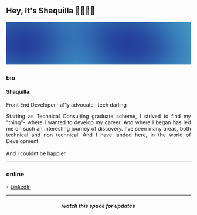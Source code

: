 ## Hey, It's Shaquilla 💁🏾‍♀️✨

![blurry blue banner](blurry.png)

<div align="justify">
  
### bio

#### Shaquilla.
Front End Developer · a11y advocate · tech darling

Starting as Technical Consulting graduate scheme, I strived to find my "thing"- where I wanted to develop my career. And where I began has led me on such an interesting journey of discovery. I've seen many areas, both technical and non technical. And I have landed here, in the world of Development. 
</br></br>
And I couldnt be happier.


<hr>

### online 

‣ [LinkedIn](https://www.linkedin.com/in/shaquillaevelynjohnson/)


<hr>

</div>


<div align="center">

##### watch this space for updates
</div>
